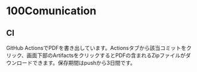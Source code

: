 # 100Comunication

## CI
GitHub ActionsでPDFを書き出しています。Actionsタブから該当コミットをクリック、画面下部のArtifactsをクリックするとPDFの含まれるZipファイルがダウンロードできます。保存期間はpushから3日間です。
